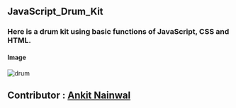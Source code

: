 
## JavaScript_Drum_Kit

### Here is a drum kit using basic functions of JavaScript, CSS and HTML.

#### Image
![drum](https://user-images.githubusercontent.com/78251168/200193279-57821ba5-6adf-43ea-bc46-07b9eec0c50f.png)


## Contributor : [Ankit Nainwal](https://github.com/nano-bot01)

